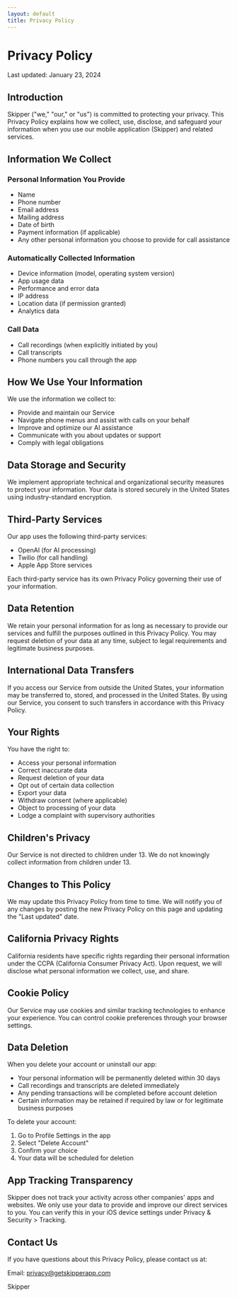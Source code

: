 ```yaml
---
layout: default
title: Privacy Policy
---
```


# Privacy Policy

Last updated: January 23, 2024

## Introduction

Skipper ("we," "our," or "us") is committed to protecting your privacy. This Privacy Policy explains how we collect, use, disclose, and safeguard your information when you use our mobile application (Skipper) and related services.

## Information We Collect

### Personal Information You Provide
- Name
- Phone number
- Email address
- Mailing address
- Date of birth
- Payment information (if applicable)
- Any other personal information you choose to provide for call assistance

### Automatically Collected Information
- Device information (model, operating system version)
- App usage data
- Performance and error data
- IP address
- Location data (if permission granted)
- Analytics data

### Call Data
- Call recordings (when explicitly initiated by you)
- Call transcripts
- Phone numbers you call through the app

## How We Use Your Information

We use the information we collect to:
- Provide and maintain our Service
- Navigate phone menus and assist with calls on your behalf
- Improve and optimize our AI assistance
- Communicate with you about updates or support
- Comply with legal obligations

## Data Storage and Security

We implement appropriate technical and organizational security measures to protect your information. Your data is stored securely in the United States using industry-standard encryption.

## Third-Party Services

Our app uses the following third-party services:
- OpenAI (for AI processing)
- Twilio (for call handling)
- Apple App Store services

Each third-party service has its own Privacy Policy governing their use of your information.

## Data Retention

We retain your personal information for as long as necessary to provide our services and fulfill the purposes outlined in this Privacy Policy. You may request deletion of your data at any time, subject to legal requirements and legitimate business purposes.

## International Data Transfers

If you access our Service from outside the United States, your information may be transferred to, stored, and processed in the United States. By using our Service, you consent to such transfers in accordance with this Privacy Policy.

## Your Rights

You have the right to:
- Access your personal information
- Correct inaccurate data
- Request deletion of your data
- Opt out of certain data collection
- Export your data
- Withdraw consent (where applicable)
- Object to processing of your data
- Lodge a complaint with supervisory authorities

## Children's Privacy

Our Service is not directed to children under 13. We do not knowingly collect information from children under 13.

## Changes to This Policy

We may update this Privacy Policy from time to time. We will notify you of any changes by posting the new Privacy Policy on this page and updating the "Last updated" date.

## California Privacy Rights

California residents have specific rights regarding their personal information under the CCPA (California Consumer Privacy Act). Upon request, we will disclose what personal information we collect, use, and share.

## Cookie Policy

Our Service may use cookies and similar tracking technologies to enhance your experience. You can control cookie preferences through your browser settings.

## Data Deletion

When you delete your account or uninstall our app:
- Your personal information will be permanently deleted within 30 days
- Call recordings and transcripts are deleted immediately
- Any pending transactions will be completed before account deletion
- Certain information may be retained if required by law or for legitimate business purposes

To delete your account:
1. Go to Profile Settings in the app
2. Select "Delete Account"
3. Confirm your choice
4. Your data will be scheduled for deletion

## App Tracking Transparency

Skipper does not track your activity across other companies' apps and websites. We only use your data to provide and improve our direct services to you. You can verify this in your iOS device settings under Privacy & Security > Tracking.

## Contact Us

If you have questions about this Privacy Policy, please contact us at:

Email: privacy@getskipperapp.com

Skipper